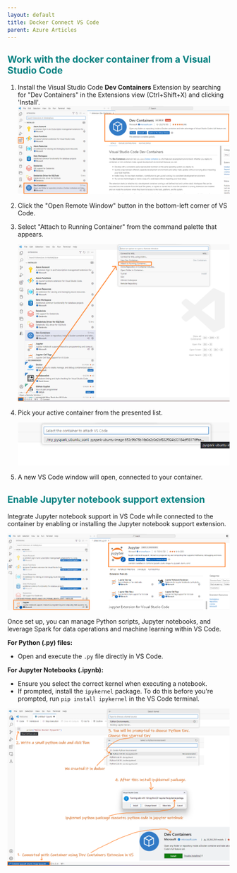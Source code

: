 ```yaml
---
layout: default
title: Docker Connect VS Code
parent: Azure Articles
---
```


## <span style="color: teal;">Work with the docker container from a Visual Studio Code</span>

1. Install the Visual Studio Code **Dev Containers** Extension by searching for "Dev Containers" in the Extensions view (Ctrl+Shift+X) and clicking 'Install'.
   ![VS Code Dev Containers Extension](images/image5.png)

2. Click the "Open Remote Window" button in the bottom-left corner of VS Code.

3. Select "Attach to Running Container" from the command palette that appears.

   ![Attach to Running Container](images/image3.png)

4. Pick your active container from the presented list.

   ![Active Container List](images/image2.png)

5. A new VS Code window will open, connected to your container.

## <span style="color: teal;">Enable Jupyter notebook support extension</span>

Integrate Jupyter notebook support in VS Code while connected to the container by enabling or installing the Jupyter notebook support extension.

![Jupyter Support Extension](images/image4.png)

Once set up, you can manage Python scripts, Jupyter notebooks, and leverage Spark for data operations and machine learning within VS Code.

**For Python (.py) files:**
- Open and execute the `.py` file directly in VS Code.

**For Jupyter Notebooks (.ipynb):**
- Ensure you select the correct kernel when executing a notebook.
- If prompted, install the `ipykernel` package. To do this before you're prompted, run `pip install ipykernel` in the VS Code terminal.

![Jupyter Notebook Kernel](images/image10.png)
